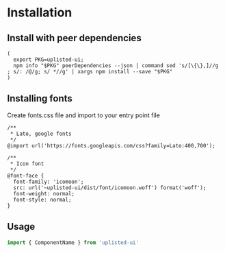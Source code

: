 # Installation

## Install with peer dependencies
```
(
  export PKG=uplisted-ui;
  npm info "$PKG" peerDependencies --json | command sed 's/[\{\},]//g ; s/: /@/g; s/ *//g' | xargs npm install --save "$PKG"
)
```

## Installing fonts

Create fonts.css file and import to your entry point file
```
/**
 * Lato, google fonts
 */
@import url('https://fonts.googleapis.com/css?family=Lato:400,700');

/**
 * Icon font
 */
@font-face {
  font-family: 'icomoon';
  src: url('~uplisted-ui/dist/font/icomoon.woff') format('woff');
  font-weight: normal;
  font-style: normal;
}

```

## Usage 
```jsx harmony
import { ComponentName } from 'uplisted-ui'
```
